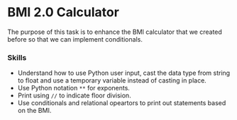 # BMI 2.0 Calculator
The purpose of this task is to enhance the BMI calculator that we created before so that we can implement conditionals.

### Skills
  - Understand how to use Python user input, cast the data type from string to float and use a temporary variable instead of casting in place.
  - Use Python notation `**` for exponents.
  - Print using `//` to indicate floor division.
  - Use conditionals and relational opeartors to print out statements based on the BMI.
